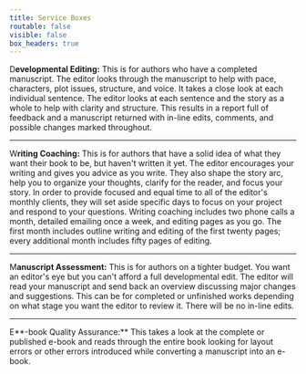 ```yaml
---
title: Service Boxes
routable: false
visible: false
box_headers: true
---
```


D**evelopmental Editing:** This is for authors who have a completed manuscript. The editor looks through the manuscript to help with pace, characters, plot issues, structure, and voice. It takes a close look at each individual sentence. The editor looks at each sentence and the story as a whole to help with clarity and structure. This results in a report full of feedback and a manuscript returned with in-line edits, comments, and possible changes marked throughout.

---

W**riting Coaching:** This is for authors that have a solid idea of what they want their book to be, but haven't written it yet. The editor encourages your writing and gives you advice as you write. They also shape the story arc, help you to organize your thoughts, clarify for the reader, and focus your story. In order to provide focused and equal time to all of the editor's monthly clients, they will set aside specific days to focus on your project and respond to your questions. Writing coaching includes two phone calls a month, detailed emailing once a week, and editing pages as you go. The first month includes outline writing and editing of the first twenty pages; every additional month includes fifty pages of editing.

---

M**anuscript Assessment:** This is for authors on a tighter budget. You want an editor's eye but you can't afford a full developmental edit. The editor will read your manuscript and send back an overview discussing major changes and suggestions. This can be for completed or unfinished works depending on what stage you want the editor to review it. There will be no in-line edits.

---

E**-book Quality Assurance:** This takes a look at the complete or published e-book and reads through the entire book looking for layout errors or other errors introduced while converting a manuscript into an e-book.